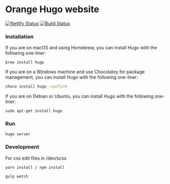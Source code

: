 # Orange Hugo website

[![Netlify Status](https://api.netlify.com/api/v1/badges/27f04dbe-e90b-48f2-9ac7-92197ee5f85d/deploy-status)](https://app.netlify.com/sites/jolly-hoover-82ac63/deploys)
[![Build Status](https://travis-ci.org/biolab/orange-hugo.svg?branch=master)](https://travis-ci.org/biolab/orange-hugo)

### Installation

If you are on macOS and using Homebrew, you can install Hugo with the following one-liner:

	brew install hugo

If you are on a Windows machine and use Chocolatey for package management, you can install Hugo with the following one-liner:
```sh
choco install hugo -confirm
```

If you are on Debian or Ubuntu, you can install Hugo with the following one-liner:

    sudo apt-get install hugo
    
### Run

    hugo server
    

### Development

For css edit files in /dev/scss

    yarn install / npm install

    gulp watch



